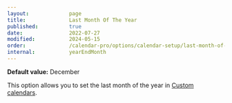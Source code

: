 ```yaml
---
layout:             page
title:              Last Month Of The Year
published:          true
date:               2022-07-27
modified:           2024-05-15
order:              /calendar-pro/options/calendar-setup/last-month-of-the-year
internal:           yearEndMonth
---
```

**Default value:** December

This option allows you to set the last month of the year in [Custom calendars](../../features/calendar-systems.md#custom-calendar).
